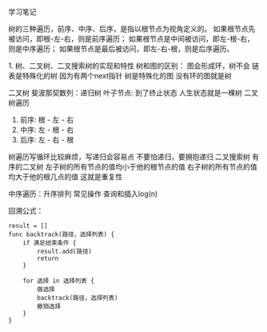 学习笔记

树的三种遍历，前序、中序、后序，是指以根节点为视角定义的。
如果根节点先被访问，即根-左-右，则是前序遍历；
如果根节点是中间被访问，即左-根-右，则是中序遍历；
如果根节点是最后被访问，即左-右-根，则是后序遍历。

1. 树、二叉树、二叉搜索树的实现和特性
树和图的区别：
	图会形成环，树不会
	链表是特殊化的树
	因为有两个next指针
	树是特殊化的图
	没有环的图就是树

二叉树
斐波那契数列：递归树
叶子节点: 到了终止状态
人生状态就是一棵树
二叉树遍历
1. 前序: 根 - 左 - 右
2. 中序: 左 - 根 - 右
3. 后序: 左 - 右 - 根

树遍历写循环比较麻烦，写递归会容易点
不要怕递归，要拥抱递归
二叉搜索树
有序的二叉树
左子树的所有节点的值均小于他的根节点的值
右子树的所有节点的值均大于他的根几点的值
这就是重复性

中序遍历：升序排列
常见操作
查询和插入log(n)


回溯公式：
```
result = []
func backtrack(路径，选择列表) {
	if 满足结束条件 {
		result.add(路径)
		return
	}

	for 选择 in 选择列表 {
		做选择
		backtrack(路径，选择列表)
		撤销选择
	}
}
```